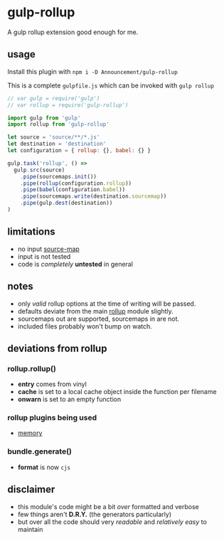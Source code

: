 # gulp-rollup

A gulp rollup extension good enough for me.

## usage

Install this plugin with `npm i -D Announcement/gulp-rollup`

This is a complete `gulpfile.js` which can be invoked with `gulp rollup`

~~~ javascript
// var gulp = require('gulp')
// var rollup = require('gulp-rollup')

import gulp from 'gulp'
import rollup from 'gulp-rollup'

let source = 'source/**/*.js'
let destination = 'destination'
let configuration = { rollup: {}, babel: {} }

gulp.task('rollup', () =>
  gulp.src(source)
    .pipe(sourcemaps.init())
    .pipe(rollup(configuration.rollup))
    .pipe(babel(configuration.babel))
    .pipe(sourcemaps.write(destination.sourcemap))
    .pipe(gulp.dest(destination))
)
~~~

## limitations

- no input [source-map](https://github.com/mozilla/source-map)
- input is not tested
- code is *completely* **untested** in general

## notes

- only *valid* rollup options at the time of writing will be passed.
- defaults deviate from the main [rollup](https://github.com/rollup/rollup) module slightly.
- sourcemaps out are supported, sourcemaps in are not.
- included files probably won't bump on watch.

## deviations from rollup

### rollup.rollup()

- **entry** comes from vinyl
- **cache** is set to a local cache object inside the function per filename
- **onwarn** is set to an empty function

### rollup plugins being used

- [memory](https://github.com/TrySound/rollup-plugin-memory)

### bundle.generate()

- **format** is now `cjs`

## disclaimer

-  this module's code might be a bit *over* formatted and verbose
-  few things aren't **D.R.Y.** (the generators particularly)
-  but over all the code should very *readable* and _relatively easy_ to maintain
